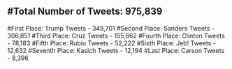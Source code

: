 #Total Number of Tweets: 975,839 
---
#First Place: Trump Tweets - 349,701
#Second Place: Sanders Tweets - 306,851
#Third Place: Cruz Tweets - 155,662
#Fourth Place: Clinton Tweets - 78,183
#Fifth Place: Rubio Tweets - 52,222
#Sixth Place: Jeb! Tweets - 12,632
#Seventh Place: Kasich Tweets - 12,194
#Last Place: Carson Tweets - 8,396

